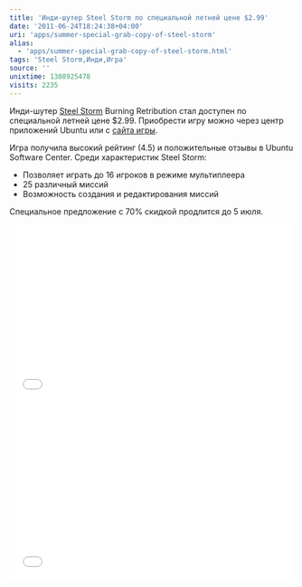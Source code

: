 ```yaml
---
title: 'Инди-шутер Steel Storm по специальной летней цене $2.99'
date: '2011-06-24T18:24:38+04:00'
uri: 'apps/summer-special-grab-copy-of-steel-storm'
alias: 
  - 'apps/summer-special-grab-copy-of-steel-storm.html'
tags: 'Steel Storm,Инди,Игра'
source: ''
unixtime: 1308925478
visits: 2235
---
```

Инди-шутер [Steel Storm](apps/steel-storm-episode-2-to-ubuntu-software-center) Burning Retribution стал доступен по специальной летней цене $2.99. Приобрести игру можно через центр приложений Ubuntu или с [сайта игры](http://www.steel-storm.com/shoppe/).

Игра получила высокий рейтинг (4.5) и положительные отзывы в Ubuntu Software Center. Среди характеристик Steel Storm:

*   Позволяет играть до 16 игроков в режиме мультиплеера
*   25 различный миссий
*   Возможность создания и редактирования миссий

Специальное предложение с 70% скидкой продлится до 5 июля.

<iframe width="500" height="314" src="//www.youtube.com/embed/DmFLEHE5Mn8" frameborder="0" allowfullscreen=""></iframe>

<iframe width="500" height="314" src="//www.youtube.com/embed/zrDIhVYOf-0" frameborder="0" allowfullscreen=""></iframe>

